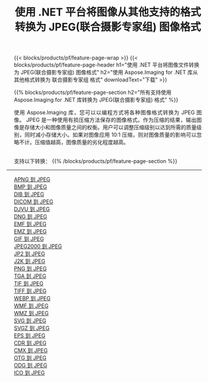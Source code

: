 ﻿---
title: 使用 .NET 平台将图像从其他支持的格式转换为 JPEG(联合摄影专家组) 图像格式 
weight: 3920
url: /zh-hans/net/conversion/to/jpeg 
lang: zh-hans
langdirlevel: 2
locales: zh-hans,ja,it,ru,de,es,fr,nl,id,lt,pl,pt,vi,tr,ko,zh-hant,ar,hi,th,sv,cs,uk,he
description: 使用 Aspose.Imaging for .NET 库可以轻松地将其他支持的图像格式转换为 JPEG(联合摄影专家组)
---

{{< blocks/products/pf/feature-page-wrap >}}
{{< blocks/products/pf/feature-page-header h1="使用 .NET 平台将图像文件转换为 JPEG(联合摄影专家组) 图像格式" h2="使用 Aspose.Imaging for .NET 库从其他格式转换为 联合摄影专家组 格式" downloadText="下载" >}}


{{% blocks/products/pf/feature-page-section  h2="所有支持使用 Aspose.Imaging for .NET 库转换为 JPEG(联合摄影专家组) 格式" %}}
<p align=justify>使用 Aspose.Imaging 库，您可以以编程方式将各种图像格式转换为 JPEG 图像。 JPEG 是一种使用有损压缩方法保存的图像格式。作为压缩的结果，输出图像是存储大小和图像质量之间的权衡。用户可以调整压缩级别以达到所需的质量级别，同时减小存储大小。如果对图像应用 10:1 压缩，则对图像质量的影响可以忽略不计。压缩值越高，图像质量的劣化程度越高。</p>
<br/>
支持以下转换：
{{% /blocks/products/pf/feature-page-section %}}
<div class="container-fluid productfamilypage bg-gray">
    <div class="convertypes bg-gray agp-content section">
        <div class="container">
		<hr style="margin-left:-20px;"/>
		<div class="row other-converters">
		    <div class='col-md-2 other-converter remove-lp remove-rp'><a href="/imaging/zh-hans/net/conversion/apng-to-jpeg" >APNG 到 JPEG</a></div>
<div class='col-md-2 other-converter remove-lp remove-rp'><a href="/imaging/zh-hans/net/conversion/bmp-to-jpeg" >BMP 到 JPEG</a></div>
<div class='col-md-2 other-converter remove-lp remove-rp'><a href="/imaging/zh-hans/net/conversion/dib-to-jpeg" >DIB 到 JPEG</a></div>
<div class='col-md-2 other-converter remove-lp remove-rp'><a href="/imaging/zh-hans/net/conversion/dicom-to-jpeg" >DICOM 到 JPEG</a></div>
<div class='col-md-2 other-converter remove-lp remove-rp'><a href="/imaging/zh-hans/net/conversion/djvu-to-jpeg" >DJVU 到 JPEG</a></div>
<div class='col-md-2 other-converter remove-lp remove-rp'><a href="/imaging/zh-hans/net/conversion/dng-to-jpeg" >DNG 到 JPEG</a></div>
<div class='col-md-2 other-converter remove-lp remove-rp'><a href="/imaging/zh-hans/net/conversion/emf-to-jpeg" >EMF 到 JPEG</a></div>
<div class='col-md-2 other-converter remove-lp remove-rp'><a href="/imaging/zh-hans/net/conversion/emz-to-jpeg" >EMZ 到 JPEG</a></div>
<div class='col-md-2 other-converter remove-lp remove-rp'><a href="/imaging/zh-hans/net/conversion/gif-to-jpeg" >GIF 到 JPEG</a></div>
<div class='col-md-2 other-converter remove-lp remove-rp'><a href="/imaging/zh-hans/net/conversion/jpeg2000-to-jpeg" >JPEG2000 到 JPEG</a></div>
<div class='col-md-2 other-converter remove-lp remove-rp'><a href="/imaging/zh-hans/net/conversion/jp2-to-jpeg" >JP2 到 JPEG</a></div>
<div class='col-md-2 other-converter remove-lp remove-rp'><a href="/imaging/zh-hans/net/conversion/j2k-to-jpeg" >J2K 到 JPEG</a></div>
<div class='col-md-2 other-converter remove-lp remove-rp'><a href="/imaging/zh-hans/net/conversion/png-to-jpeg" >PNG 到 JPEG</a></div>
<div class='col-md-2 other-converter remove-lp remove-rp'><a href="/imaging/zh-hans/net/conversion/tga-to-jpeg" >TGA 到 JPEG</a></div>
<div class='col-md-2 other-converter remove-lp remove-rp'><a href="/imaging/zh-hans/net/conversion/tif-to-jpeg" >TIF 到 JPEG</a></div>
<div class='col-md-2 other-converter remove-lp remove-rp'><a href="/imaging/zh-hans/net/conversion/tiff-to-jpeg" >TIFF 到 JPEG</a></div>
<div class='col-md-2 other-converter remove-lp remove-rp'><a href="/imaging/zh-hans/net/conversion/webp-to-jpeg" >WEBP 到 JPEG</a></div>
<div class='col-md-2 other-converter remove-lp remove-rp'><a href="/imaging/zh-hans/net/conversion/wmf-to-jpeg" >WMF 到 JPEG</a></div>
<div class='col-md-2 other-converter remove-lp remove-rp'><a href="/imaging/zh-hans/net/conversion/wmz-to-jpeg" >WMZ 到 JPEG</a></div>
<div class='col-md-2 other-converter remove-lp remove-rp'><a href="/imaging/zh-hans/net/conversion/svg-to-jpeg" >SVG 到 JPEG</a></div>
<div class='col-md-2 other-converter remove-lp remove-rp'><a href="/imaging/zh-hans/net/conversion/svgz-to-jpeg" >SVGZ 到 JPEG</a></div>
<div class='col-md-2 other-converter remove-lp remove-rp'><a href="/imaging/zh-hans/net/conversion/eps-to-jpeg" >EPS 到 JPEG</a></div>
<div class='col-md-2 other-converter remove-lp remove-rp'><a href="/imaging/zh-hans/net/conversion/cdr-to-jpeg" >CDR 到 JPEG</a></div>
<div class='col-md-2 other-converter remove-lp remove-rp'><a href="/imaging/zh-hans/net/conversion/cmx-to-jpeg" >CMX 到 JPEG</a></div>
<div class='col-md-2 other-converter remove-lp remove-rp'><a href="/imaging/zh-hans/net/conversion/otg-to-jpeg" >OTG 到 JPEG</a></div>
<div class='col-md-2 other-converter remove-lp remove-rp'><a href="/imaging/zh-hans/net/conversion/odg-to-jpeg" >ODG 到 JPEG</a></div>
<div class='col-md-2 other-converter remove-lp remove-rp'><a href="/imaging/zh-hans/net/conversion/ico-to-jpeg" >ICO 到 JPEG</a></div>
                </div>
        </div>
    </div>
</div>
<br/>

